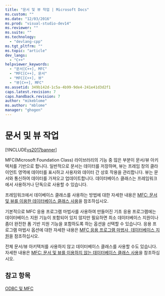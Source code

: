 ```yaml
---
title: "문서 및 뷰 작업 | Microsoft Docs"
ms.custom: ""
ms.date: "12/03/2016"
ms.prod: "visual-studio-dev14"
ms.reviewer: ""
ms.suite: ""
ms.technology: 
  - "devlang-cpp"
ms.tgt_pltfrm: ""
ms.topic: "article"
dev_langs: 
  - "C++"
helpviewer_keywords: 
  - "문서[C++], MFC"
  - "MFC[C++], 문서"
  - "MFC[C++], 뷰"
  - "뷰[C++], MFC"
ms.assetid: 349b142d-1c5a-4b99-9de4-241e41d3d2f1
caps.latest.revision: 7
caps.handback.revision: 7
author: "mikeblome"
ms.author: "mblome"
manager: "ghogen"
---
```

# 문서 및 뷰 작업
[!INCLUDE[vs2017banner](../../assembler/inline/includes/vs2017banner.md)]

MFC\(Microsoft Foundation Class\) 라이브러리의 기능 중 많은 부분이 문서\/뷰 아키텍처를 기반으로 합니다.  일반적으로 문서는 데이터를 저장하며, 뷰는 프레임 창의 클라이언트 영역에 데이터를 표시하고 사용자와 데이터 간 상호 작용을 관리합니다.  뷰는 문서와 통신하여 데이터를 가져오고 업데이트합니다.  데이터베이스 클래스는 프레임워크에서 사용하거나 단독으로 사용할 수 있습니다.  
  
 프레임워크에서 데이베이스 클래스를 사용하는 방법에 대한 자세한 내용은 [MFC: 문서 및 뷰를 이용한 데이터베이스 클래스 사용](../../data/mfc-using-database-classes-with-documents-and-views.md)을 참조하십시오.  
  
 기본적으로 MFC 응용 프로그램 마법사를 사용하여 만들어진 기초 응용 프로그램에는 데이터베이스 지원 기능이 포함되어 있지 않지만  필요하면 최소 데이터베이스 지원이나 좀더 완전한 폼 기반 지원 기능을 포함하도록 하는 옵션을 선택할 수 있습니다.  응용 프로그램 마법사 옵션에 대한 자세한 내용은 [MFC 응용 프로그램 마법사, 데이터베이스 지원](../../mfc/reference/database-support-mfc-application-wizard.md)을 참조하십시오.  
  
 전체 문서\/뷰 아키텍처를 사용하지 않고 데이터베이스 클래스를 사용할 수도 있습니다.  자세한 내용은 [MFC: 문서 및 뷰를 이용하지 않는 데이터베이스 클래스 사용](../../data/mfc-using-database-classes-without-documents-and-views.md)을 참조하십시오.  
  
## 참고 항목  
 [ODBC 및 MFC](../../data/odbc/odbc-and-mfc.md)
